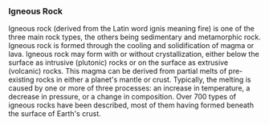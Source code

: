 <h3>Igneous Rock</h3>	
Igneous rock (derived from the Latin word ignis meaning fire) is one of the three main rock types, the others being sedimentary and metamorphic rock. Igneous rock is formed through the cooling and solidification of magma or lava. Igneous rock may form with or without crystallization, either below the surface as intrusive (plutonic) rocks or on the surface as extrusive (volcanic) rocks. This magma can be derived from partial melts of pre-existing rocks in either a planet's mantle or crust. Typically, the melting is caused by one or more of three processes: an increase in temperature, a decrease in pressure, or a change in composition. Over 700 types of igneous rocks have been described, most of them having formed beneath the surface of Earth's crust.